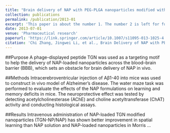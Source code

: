 ```yaml
---
title: "Brain delivery of NAP with PEG-PLGA nanoparticles modified with phage display peptides"
collection: publications
permalink: /publication/2013-01
excerpt: 'This paper is about the number 1. The number 2 is left for future work.'
date: 2013-07-01
venue: 'Pharmaceutical research'
paperurl: 'https://link.springer.com/article/10.1007/s11095-013-1025-4'
citation: 'Chi Zhang, Jingwei Li, et al., Brain Delivery of NAP with PEG-PLGA Nanoparticles Modified with Phage Display Peptides [J]. <i>Pharm Res</i>,2013 (30):1813-1823.'
---
```


##Purpose
A phage-displayed peptide TGN was used as a targeting motif to help the delivery of NAP-loaded nanoparticles across the blood–brain barrier (BBB), which sets an obstacle for brain delivery of NAP in vivo.

##Methods
Intracerebroventricular injection of Aβ1-40 into mice was used to construct in vivo model of Alzheimer’s disease. The water maze task was performed to evaluate the effects of the NAP formulations on learning and memory deficits in mice. The neuroprotective effect was tested by detecting acetylcholinesterase (AChE) and choline acetyltransferase (ChAT) activity and conducting histological assays.

##Results
Intravenous administration of NAP-loaded TGN modified nanoparticles (TGN-NP/NAP) has shown better improvement in spatial learning than NAP solution and NAP-loaded nanoparticles in Morris …
